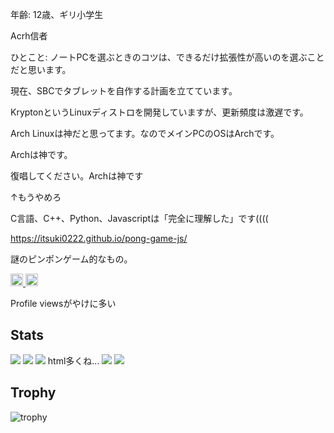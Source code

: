 年齢: 12歳、ギリ小学生

Acrh信者

ひとこと: ノートPCを選ぶときのコツは、できるだけ拡張性が高いのを選ぶことだと思います。

現在、SBCでタブレットを自作する計画を立てています。

KryptonというLinuxディストロを開発していますが、更新頻度は激遅です。

Arch Linuxは神だと思ってます。なのでメインPCのOSはArchです。

Archは神です。

復唱してください。Archは神です

↑もうやめろ

C言語、C++、Python、Javascriptは「完全に理解した」です((((

https://itsuki0222.github.io/pong-game-js/

謎のピンポンゲーム的なもの。

<p align="left">
  <a href="https://github.com/Itsuki0222">
    <img height="20" src="https://komarev.com/ghpvc/?username=Itsuki0222" />
  </a>
  <a href="https://github.com/Itsuki0222">
    <img height="20" src="https://img.shields.io/github/followers/Itsuki0222?label=follow&logo=github&style=flat" />
  </a>
</p>

Profile viewsがやけに多い

## Stats
![](http://github-profile-summary-cards.vercel.app/api/cards/profile-details?username=Itsuki0222&theme=gruvbox)
![](http://github-profile-summary-cards.vercel.app/api/cards/repos-per-language?username=Itsuki0222&theme=gruvbox)
![](http://github-profile-summary-cards.vercel.app/api/cards/most-commit-language?username=Itsuki0222&theme=gruvbox)
html多くね...
![](http://github-profile-summary-cards.vercel.app/api/cards/stats?username=Itsuki0222&theme=gruvbox)
![](http://github-profile-summary-cards.vercel.app/api/cards/productive-time?username=Itsuki0222&theme=gruvbox&utcOffset=9)

## Trophy
![trophy](https://github-profile-trophy.vercel.app/?username=Itsuki0222&theme=gruvbox)

